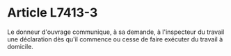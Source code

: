 # Article L7413-3

Le donneur d'ouvrage communique, à sa demande, à l'inspecteur du travail une déclaration dès qu'il commence ou cesse de faire exécuter du travail à domicile.